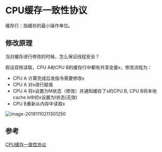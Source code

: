 # CPU缓存一致性协议



缓存行：指缓存的最小操作单位。



## 修改原理

当对缓存进行修改的时候，怎么保证线程安全？

假设双核读取，CPU A和CPU B的缓存行中都有共享变量x，修改流程为：

- CPU A 计算完成后发指令需要修改x
- CPU A 对x进行赋值
- CPU A 将x设置为M状态（修改）并通知缓存了x的CPU B, CPU B将本地cache b中的x设置为I状态(无效)
- CPU B重新从内存中读取x

![image-20191110211301250](https://tva1.sinaimg.cn/large/006y8mN6gy1g8t956zozjj30um0u016f.jpg)



















## 参考

[CPU缓存一致性协议](https://www.cnblogs.com/yanlong300/p/8986041.html)